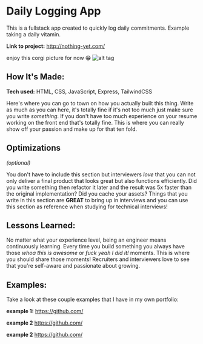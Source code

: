 # Daily Logging App

This is a fullstack app created to quickly log daily commitments. Example taking a daily vitamin.

**Link to project:** http://nothing-yet.com/

enjoy this corgi picture for now 😁
![alt tag](http://placecorgi.com/1200/650)

## How It's Made:

**Tech used:** HTML, CSS, JavaScript, Express, TailwindCSS

Here's where you can go to town on how you actually built this thing. Write as much as you can here, it's totally fine if it's not too much just make sure you write _something_. If you don't have too much experience on your resume working on the front end that's totally fine. This is where you can really show off your passion and make up for that ten fold.

## Optimizations

_(optional)_

You don't have to include this section but interviewers _love_ that you can not only deliver a final product that looks great but also functions efficiently. Did you write something then refactor it later and the result was 5x faster than the original implementation? Did you cache your assets? Things that you write in this section are **GREAT** to bring up in interviews and you can use this section as reference when studying for technical interviews!

## Lessons Learned:

No matter what your experience level, being an engineer means continuously learning. Every time you build something you always have those _whoa this is awesome_ or _fuck yeah I did it!_ moments. This is where you should share those moments! Recruiters and interviewers love to see that you're self-aware and passionate about growing.

## Examples:

Take a look at these couple examples that I have in my own portfolio:

**example 1:** https://github.com/

**example 2** https://github.com/

**example 2** https://github.com/
